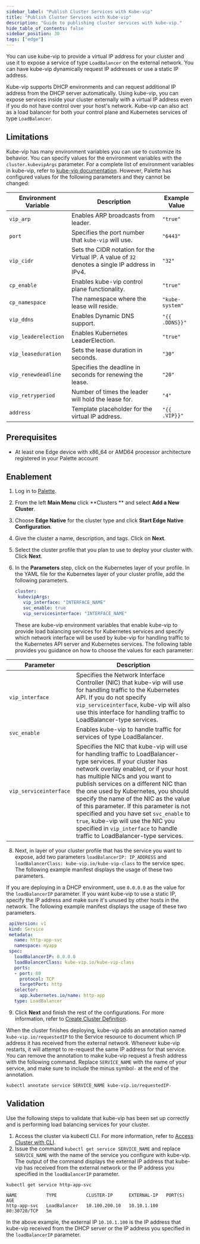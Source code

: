 ```yaml
---
sidebar_label: "Publish Cluster Services with Kube-vip"
title: "Publish Cluster Services with Kube-vip"
description: "Guide to publishing cluster services with kube-vip."
hide_table_of_contents: false
sidebar_position: 30
tags: ["edge"]
---
```


You can use kube-vip to provide a virtual IP address for your cluster and use it to expose a service of type `LoadBalancer` on the external network. You can have kube-vip dynamically request IP addresses or use a static IP address. 


Kube-vip supports DHCP environments and can request additional IP address from the DHCP server automatically. Using kube-vip, you can expose services inside your cluster externally with a virtual IP address even if you do not have control over your host's network. Kube-vip can also act as a load balancer for both your control plane and Kubernetes services of type `LoadBalancer`.

## Limitations

Kube-vip has many environment variables you can use to customize its behavior. You can specify values for the environment variables with the `cluster.kubevipArgs` parameter. For a complete list of environment variables in kube-vip, refer to [kube-vip documentation](https://kube-vip.io/docs/installation/flags/?query=vip_interface#environment-variables).
However, Palette has configured values for the following parameters and they cannot be changed:

| Environment Variable | Description | Example Value |
|----------------------|-------------|---------------|
| `vip_arp`            | Enables ARP broadcasts from leader. | `"true"` |
| `port`               | Specifies the port number that `kube-vip` will use.| `"6443"` |
| `vip_cidr`           | Sets the CIDR notation for the Virtual IP. A value of `32` denotes a single IP address in IPv4. | `"32"` |
| `cp_enable`          | Enables kube-vip control plane functionality. | `"true"` |
| `cp_namespace`       | The namespace where the lease will reside. | `"kube-system"` |
| `vip_ddns`           | Enables Dynamic DNS support. | `"{{ .DDNS}}"` |
| `vip_leaderelection` | Enables Kubernetes LeaderElection. | `"true"` |
| `vip_leaseduration`  | Sets the lease duration in seconds. | `"30"` |
| `vip_renewdeadline`  | Specifies the deadline in seconds for renewing the lease. | `"20"` |
| `vip_retryperiod`    | Number of times the leader will hold the lease for. | `"4"` |
| `address`            | Template placeholder for the virtual IP address.  | `"{{ .VIP}}"` |

## Prerequisites

- At least one Edge device with x86_64 or AMD64 processor architecture registered in your Palette account 

## Enablement

1. Log in to [Palette](https://console.spectrocloud.com/).

2. From the left **Main Menu** click **Clusters ** and select **Add a New Cluster**.

4. Choose **Edge Native** for the cluster type and click **Start Edge Native Configuration**.

5. Give the cluster a name, description, and tags. Click on **Next**.

6. Select the cluster profile that you plan to use to deploy your cluster with. Click **Next**.  

7. In the **Parameters** step, click on the Kubernetes layer of your profile. In the YAML file for the Kubernetes layer of your cluster profile, add the following parameters.
   ```yaml
   cluster:
    kubevipArgs:
      vip_interface: "INTERFACE_NAME"
      svc_enable: true
      vip_servicesinterface: "INTERFACE_NAME"
   ```

   These are kube-vip environment variables that enable kube-vip to provide load balancing services for Kubernetes services and specify which network interface will be used by kube-vip for handling traffic to the Kubernetes API server and Kubernetes services. The following table provides you guidance on how to choose the values for each parameter:   
 
  | **Parameter** | **Description** |
  |-----------|-------------|
  | `vip_interface` | Specifies the Network Interface Controller (NIC) that kube-vip will use for handling traffic to the Kubernetes API. If you do not specify `vip_serviceinterface`, kube-vip will also use this interface for handling traffic to LoadBalancer-type services. |
  | `svc_enable` | Enables kube-vip to handle traffic for services of type LoadBalancer. |
  | `vip_serviceinterface` | Specifies the NIC that kube-vip will use for handling traffic to LoadBalancer-type services. If your cluster has network overlay enabled, or if your host has multiple NICs and you want to publish services on a different NIC than the one used by Kubernetes, you should specify the name of the NIC as the value of this parameter. If this parameter is not specified and you have set `svc_enable` to `true`, kube-vip will use the NIC you specified in `vip_interface` to handle traffic to LoadBalancer-type services.  |


8. Next, in layer of your cluster profile that has the service you want to expose, add two parameters `loadBalancerIP: IP_ADDRESS` and `loadBalancerClass: kube-vip.io/kube-vip-class` to the service spec. The following example manifest displays the usage of these two parameters.

  If you are deploying in a DHCP environment, use `0.0.0.0` as the value for the `loadBalancerIP` parameter. If you want kube-vip to use a static IP, specify the IP address and make sure it's unused by other hosts in the network. The following example manifest displays the usage of these two parameters.
  
   ```yaml {7-8}
    apiVersion: v1
    kind: Service
    metadata:
      name: http-app-svc
      namespace: myapp
    spec:
      loadBalancerIP: 0.0.0.0
      loadBalancerClass: kube-vip.io/kube-vip-class
      ports:
      - port: 80
        protocol: TCP
        targetPort: http
      selector:
        app.kubernetes.io/name: http-app
      type: LoadBalancer
   ```

9. Click **Next** and finish the rest of the configurations. For more information, refer to [Create Cluster Definition](../site-deployment/site-installation/cluster-deployment.md).

When the cluster finishes deploying, kube-vip adds an annotation named `kube-vip.io/requestedIP` to the Service resource to document which IP address it has received from the external network. Whenever kube-vip restarts, it will attempt to re-request the same IP address for that service. You can remove the annotation to make kube-vip request a fresh address with the following command. Replace `SERVICE_NAME` with the name of your service, and make sure to include the minus symbol`-` at the end of the annotation. 

```shell
kubectl annotate service SERVICE_NAME kube-vip.io/requestedIP- 
```

## Validation

Use the following steps to validate that kube-vip has been set up correctly and is performing load balancing services for your cluster.

1. Access the cluster via kubectl CLI. For more information, refer to [Access Cluster with CLI](../../cluster-management/palette-webctl.md). 
2. Issue the command `kubectl get service SERVICE_NAME` and replace `SERVICE_NAME` with the name of the service you configure with kube-vip. The output of the command displays the external IP address that kube-vip has received from the external network or the IP address you specified in the `loadBalancerIP` parameter.

  ```shell
  kubectl get service http-app-svc
  ```

  ```hideClipboard
  NAME           TYPE           CLUSTER-IP      EXTERNAL-IP   PORT(S)        AGE
  http-app-svc   LoadBalancer   10.100.200.10   10.10.1.100   80:30720/TCP   5m
  ```

  In the above example, the external IP `10.10.1.100` is the IP address that kube-vip received from the DHCP server or the IP address you specified in the `loadBalancerIP` parameter. 


